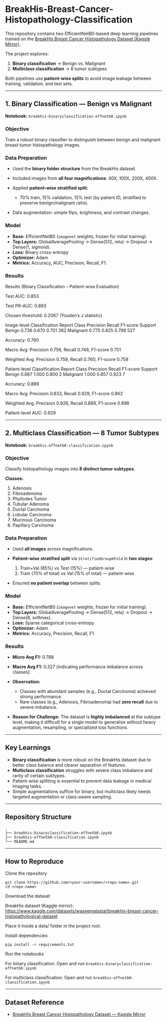 # BreakHis-Breast-Cancer-Histopathology-Classification


This repository contains two EfficientNetB0-based deep learning pipelines trained on the [BreakHis Breast Cancer Histopathology Dataset (Kaggle Mirror)](https://www.kaggle.com/datasets/waseemalastal/breakhis-breast-cancer-histopathological-dataset).

The project explores:

1. **Binary classification** → Benign vs. Malignant
2. **Multiclass classification** → 8 tumor subtypes

Both pipelines use **patient-wise splits** to avoid image leakage between training, validation, and test sets.

---

## 1. Binary Classification — Benign vs Malignant

**Notebook:** `breakhis-binaryclassification-effnetb0.ipynb`

### **Objective**

Train a robust binary classifier to distinguish between benign and malignant breast tumor histopathology images.

### **Data Preparation**

* Used the **binary folder structure** from the BreakHis dataset.
* Included images from **all four magnifications**: 40X, 100X, 200X, 400X.
* Applied **patient-wise stratified split**:

  * 70% train, 15% validation, 15% test (by patient ID, stratified to preserve benign/malignant ratio).
* Data augmentation: simple flips, brightness, and contrast changes.

### **Model**

* **Base:** EfficientNetB0 (`imagenet` weights, frozen for initial training).
* **Top Layers:** GlobalAveragePooling → Dense(512, relu) → Dropout → Dense(1, sigmoid).
* **Loss:** Binary cross-entropy
* **Optimizer:** Adam
* **Metrics:** Accuracy, AUC, Precision, Recall, F1.

### **Results**

Results (Binary Classification – Patient-wise Evaluation)

Test AUC: 0.853

Test PR-AUC: 0.893

Chosen threshold: 0.2067 (Youden’s J statistic)

Image-level Classification Report
Class	Precision	Recall	F1-score	Support
Benign	0.736	0.670	0.701	382
Malignant	0.775	0.825	0.799	527

Accuracy: 0.760

Macro Avg: Precision 0.756, Recall 0.748, F1-score 0.751

Weighted Avg: Precision 0.759, Recall 0.760, F1-score 0.758

Patient-level Classification Report
Class	Precision	Recall	F1-score	Support
Benign	0.667	1.000	0.800	2
Malignant	1.000	0.857	0.923	7

Accuracy: 0.889

Macro Avg: Precision 0.833, Recall 0.929, F1-score 0.862

Weighted Avg: Precision 0.926, Recall 0.889, F1-score 0.896

Patient-level AUC: 0.929

---

## 2. Multiclass Classification — 8 Tumor Subtypes

**Notebook:** `breakhis-effnetb0-classification.ipynb`

### **Objective**

Classify histopathology images into **8 distinct tumor subtypes**.

**Classes:**

1. Adenosis
2. Fibroadenoma
3. Phyllodes Tumor
4. Tubular Adenoma
5. Ductal Carcinoma
6. Lobular Carcinoma
7. Mucinous Carcinoma
8. Papillary Carcinoma

### **Data Preparation**

* Used **all images** across magnifications.
* **Patient-wise stratified split** via `StratifiedGroupKFold` in **two stages**:

  1. Train+Val (85%) vs Test (15%) — patient-wise
  2. Train (70% of total) vs Val (15% of total) — patient-wise
* Ensured **no patient overlap** between splits.

### **Model**

* **Base:** EfficientNetB0 (`imagenet` weights, frozen for initial training).
* **Top Layers:** GlobalAveragePooling → Dense(512, relu) → Dropout → Dense(8, softmax).
* **Loss:** Sparse categorical cross-entropy
* **Optimizer:** Adam
* **Metrics:** Accuracy, Precision, Recall, F1.

### **Results**

* **Micro Avg F1:** 0.788
* **Macro Avg F1:** 0.327 (indicating performance imbalance across classes).
* **Observation:**

  * Classes with abundant samples (e.g., Ductal Carcinoma) achieved strong performance.
  * Rare classes (e.g., Adenosis, Fibroadenoma) had **zero recall** due to severe imbalance.
* **Reason for Challenge:**
  The dataset is **highly imbalanced** at the subtype level, making it difficult for a single model to generalize without heavy augmentation, resampling, or specialized loss functions.

---

## Key Learnings

* **Binary classification** is more robust on the BreakHis dataset due to better class balance and clearer separation of features.
* **Multiclass classification** struggles with severe class imbalance and rarity of certain subtypes.
* Patient-wise splitting is essential to prevent data leakage in medical imaging tasks.
* Simple augmentations suffice for binary, but multiclass likely needs targeted augmentation or class-aware sampling.

---

## Repository Structure

```
.
├── breakhis-binaryclassification-effnetb0.ipynb
├── breakhis-effnetb0-classification.ipynb
└── README.md
```
---
## How to Reproduce

Clone the repository
```
git clone https://github.com/<your-username>/<repo-name>.git
cd <repo-name>
```

Download the dataset

BreakHis dataset (Kaggle mirror): https://www.kaggle.com/datasets/waseemalastal/breakhis-breast-cancer-histopathological-dataset

Place it inside a data/ folder in the project root.

Install dependencies
```
pip install -r requirements.txt
```

Run the notebooks

For binary classification:
Open and run ```breakhis-binaryclassification-effnetb0.ipynb```

For multiclass classification:
Open and run ```breakhis-effnetb0-classification.ipynb```

---

## Dataset Reference

* [BreakHis Breast Cancer Histopathology Dataset — Kaggle Mirror](https://www.kaggle.com/datasets/waseemalastal/breakhis-breast-cancer-histopathological-dataset)
